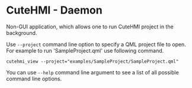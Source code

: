 # CuteHMI - Daemon

Non-GUI application, which allows one to run CuteHMI project in the background.

Use `--project` command line option to specify a QML project file to open.
For example to run 'SampleProject.qml' use following command.
```
cutehmi_view --project="examples/SampleProject/SampleProject.qml"
```

You can use `--help` command line argument to see a list of all possible command
line options.
